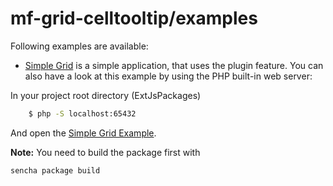 # mf-grid-celltooltip/examples

Following examples are available:

- [Simple Grid](simple-grid/index.html) is a simple application, that uses the plugin feature.
  You can also have a look at this example by using the PHP built-in web server:

In your project root directory (ExtJsPackages)

```sh
    $ php -S localhost:65432
```

And open the [Simple Grid Example](http://localhost:65432/packages/mf-grid-celltooltip/examples/simple-grid/index.html).



**Note:** You need to build the package first with

    sencha package build
